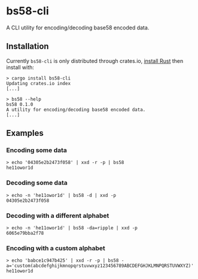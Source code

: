 # bs58-cli

A CLI utility for encoding/decoding base58 encoded data.

## Installation

Currently `bs58-cli` is only distributed through crates.io, [install Rust][]
then install with:

```console
> cargo install bs58-cli
Updating crates.io index
[...]

> bs58 --help
bs58 0.1.0
A utility for encoding/decoding base58 encoded data.
[...]
```

## Examples

### Encoding some data

```console
> echo '04305e2b2473f058' | xxd -r -p | bs58
he11owor1d
```

### Decoding some data

```console
> echo -n 'he11owor1d' | bs58 -d | xxd -p
04305e2b2473f058
```

### Decoding with a different alphabet

```console
> echo -n 'he11owor1d' | bs58 -da=ripple | xxd -p
6065e79bba2f78
```

### Encoding with a custom alphabet

```console
> echo 'babce1c947b425' | xxd -r -p | bs58 -a='custom(abcdefghijkmnopqrstuvwxyz123456789ABCDEFGHJKLMNPQRSTUVWXYZ)'
he11owor1d
```

[install Rust]: https://www.rust-lang.org/tools/install
